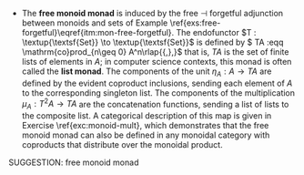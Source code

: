 -  The **free monoid monad** is induced by the free $\dashv$ forgetful adjunction between monoids and sets of Example \ref{exs:free-forgetful}\eqref{itm:mon-free-forgetful}. The endofunctor $T : \textup{\textsf{Set}} \to \textup{\textsf{Set}}$ is defined by $ TA :eqq \mathrm{co}prod_{n\geq 0} A^n\rlap{{\,},}$ that is, $TA$ is the set of finite lists of elements in $A$; in computer science contexts, this monad is often called the **list monad**. The components of the unit $\eta_A : A \to TA$ are defined by the evident coproduct inclusions, sending each element of $A$ to the corresponding singleton list. The components of the multiplication $\mu_A : T^2A \to TA$ are the concatenation functions, sending a list of lists to the composite list. A categorical description of this map is given in Exercise \ref{exc:monoid-mult}, which demonstrates that the free monoid monad can also be defined in any monoidal category with coproducts that distribute over the monoidal product.

SUGGESTION: free monoid monad